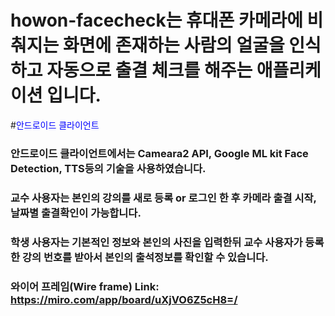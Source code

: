 # howon-facecheck는 휴대폰 카메라에 비춰지는 화면에 존재하는 사람의 얼굴을 인식 하고 자동으로 출결 체크를 해주는 애플리케이션 입니다.

#<span style="color:blue">안드로이드 클라이언트</span>
### 안드로이드 클라이언트에서는 Cameara2 API, Google ML kit Face Detection, TTS등의 기술을 사용하였습니다.
### 교수 사용자는 본인의 강의를 새로 등록 or 로그인 한 후 카메라 출결 시작, 날짜별 출결확인이 가능합니다.
### 학생 사용자는 기본적인 정보와 본인의 사진을 입력한뒤 교수 사용자가 등록한 강의 번호를 받아서 본인의 출석정보를 확인할 수 있습니다.
### 와이어 프레임(Wire frame) Link: https://miro.com/app/board/uXjVO6Z5cH8=/
